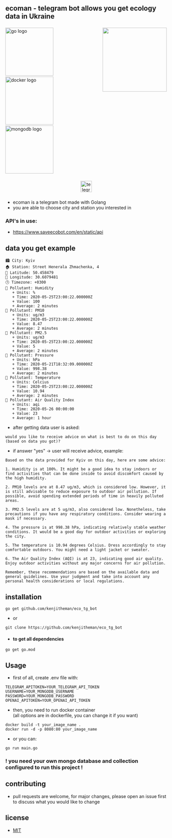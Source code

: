<h2 align="left">ecoman - telegram bot allows you get ecology data in Ukraine</h2>

###

<img align="right" height="200" src="https://media.tenor.com/GCun7zWO5NcAAAAC/sakura-tree.gif"  />

###

<div align="left">
  <img src="https://cdn.jsdelivr.net/gh/devicons/devicon/icons/go/go-original.svg" height="150" alt="go logo"  />
  <img width="" />
  <img src="https://cdn.jsdelivr.net/gh/devicons/devicon/icons/docker/docker-original.svg" height="150" alt="docker logo"  />
  <img width="" />
  <img src="https://cdn.jsdelivr.net/gh/devicons/devicon/icons/mongodb/mongodb-original.svg" height="150" alt="mongodb logo"  />
</div>

###

<div align="center">
  <a href="https://t.me/ecomanchan_bot" target="_blank">
    <img src="https://img.shields.io/static/v1?message=ecoman&logo=telegram&label=&color=2CA5E0&logoColor=white&labelColor=&style=for-the-badge" height="35" alt="telegram logo"  />
  </a>
</div>

###

- ecoman is a telegram bot made with Golang
- you are able to choose city and station you interested in

### API's in use:
- https://www.saveecobot.com/en/static/api

## data you get example
```
🏙️ City: Kyiv
🏠 Station: Street Henerala Zhmachenka, 4
🧭 Latitude: 50.458479
🧭 Longitude: 30.6079481
🕒 Timezone: +0300
💎 Pollutant: Humidity
   + Units: %
   + Time: 2020-05-25T23:00:22.000000Z
   + Value: 100
   + Average: 2 minutes
💎 Pollutant: PM10
   + Units: ug/m3
   + Time: 2020-05-25T23:00:22.000000Z
   + Value: 8.47
   + Average: 2 minutes
💎 Pollutant: PM2.5
   + Units: ug/m3
   + Time: 2020-05-25T23:00:22.000000Z
   + Value: 5
   + Average: 2 minutes
💎 Pollutant: Pressure
   + Units: hPa
   + Time: 2020-05-21T18:32:09.000000Z
   + Value: 998.38
   + Average: 2 minutes
💎 Pollutant: Temperature
   + Units: Celcius
   + Time: 2020-05-25T23:00:22.000000Z
   + Value: 10.94
   + Average: 2 minutes
💎 Pollutant: Air Quality Index
   + Units: aqi
   + Time: 2020-05-26 00:00:00
   + Value: 23
   + Average: 1 hour
```
- after getting data user is asked:
```
would you like to receive advice on what is best to do on this day (based on data you got)?
```
- if answer "yes" -> user will receive advice, example:
```
Based on the data provided for Kyiv on this day, here are some advice:

1. Humidity is at 100%. It might be a good idea to stay indoors or find activities that can be done inside to avoid discomfort caused by the high humidity.

2. PM10 levels are at 8.47 ug/m3, which is considered low. However, it is still advisable to reduce exposure to outdoor air pollution. If possible, avoid spending extended periods of time in heavily polluted areas.

3. PM2.5 levels are at 5 ug/m3, also considered low. Nonetheless, take precautions if you have any respiratory conditions. Consider wearing a mask if necessary.

4. The pressure is at 998.38 hPa, indicating relatively stable weather conditions. It would be a good day for outdoor activities or exploring the city.

5. The temperature is 10.94 degrees Celsius. Dress accordingly to stay comfortable outdoors. You might need a light jacket or sweater.

6. The Air Quality Index (AQI) is at 23, indicating good air quality. Enjoy outdoor activities without any major concerns for air pollution.

Remember, these recommendations are based on the available data and general guidelines. Use your judgment and take into account any personal health considerations or local regulations.
```

## installation

```
go get github.com/kenjitheman/eco_tg_bot 
```

- or

```
git clone https://github.com/kenjitheman/eco_tg_bot 
```
- #### to get all dependencies
```
go get go.mod
```

## Usage
- first of all, create .env file with:
```
TELEGRAM_APITOKEN=YOUR_TELEGRAM_API_TOKEN
USERNAME=YOUR_MONGODB_USERNAME
PASSWORD=YOUR_MONGODB_PASSWORD
OPENAI_APITOKEN=YOUR_OPENAI_API_TOKEN
```
- then, you need to run docker container\
(all options are in dockerfile, you can change it if you want)
```
docker build -t your_image_name .
docker run -d -p 8080:80 your_image_name
```

- or you can:
```
go run main.go
```

### ! you need your own mongo database and collection configured to run this project !

## contributing

- pull requests are welcome, for major changes, please open an issue first
to discuss what you would like to change

## license

- [MIT](https://choosealicense.com/licenses/mit/)
